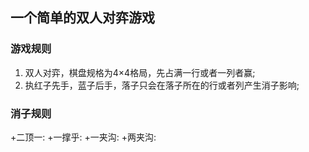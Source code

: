 ## 一个简单的双人对弈游戏
### 游戏规则
1. 双人对弈，棋盘规格为4×4格局，先占满一行或者一列者赢;
2. 执红子先手，蓝子后手，落子只会在落子所在的行或者列产生消子影响;
### 消子规则 
+二顶一:
+一撑乎:
+一夹沟:
+两夹沟:
